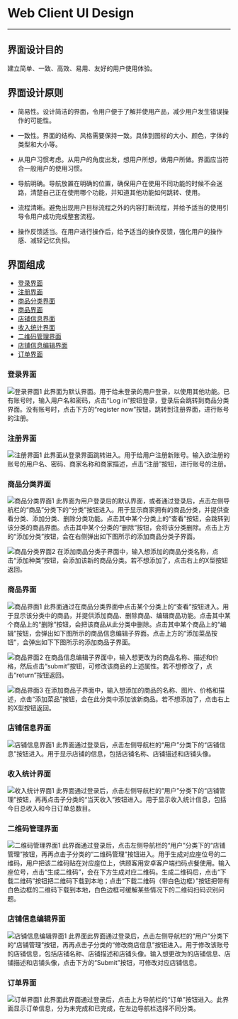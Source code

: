 <h1>Web Client UI Design</h1>

---

<h2>界面设计目的</h2>

建立简单、一致、高效、易用、友好的用户使用体验。

<h2>界面设计原则</h2>

- 简易性。设计简洁的界面，令用户便于了解并使用产品，减少用户发生错误操作的可能性。

- 一致性。界面的结构、风格需要保持一致。具体到图标的大小、颜色，字体的类型和大小等。

- 从用户习惯考虑。从用户的角度出发，想用户所想，做用户所做。界面应当符合一般用户的使用习惯。

- 导航明确。导航放置在明确的位置，确保用户在使用不同功能的时候不会迷路，清楚自己正在使用哪个功能，并知道其他功能如何跳转、使用。

- 流程清晰。避免出现用户目标流程之外的内容打断流程，并给予适当的使用引导令用户成功完成整套流程。

- 操作反馈适当。在用户进行操作后，给予适当的操作反馈，强化用户的操作感、减轻记忆负担。

<h2>界面组成</h2>

- [登录界面](#1)
- [注册界面](#2)
- [商品分类界面](#3)
- [商品界面](#4)
- [店铺信息界面](#5)
- [收入统计界面](#6)
- [二维码管理界面](#7)
- [店铺信息编辑界面](#8)
- [订单界面](#9)
 
<h3 id='1'>登录界面</h3>

![登录界面1](../pic/07-01-02-Web-Client-UI-design/01.PNG)
此界面为默认界面。用于给未登录的用户登录，以使用其他功能。已有账号时，输入用户名和密码，点击“Log in”按钮登录，登录后会跳转到商品分类界面。没有账号时，点击下方的“register now”按钮，跳转到注册界面，进行账号的注册。

<h3 id='2'>注册界面</h3>

![注册界面1](../pic/07-01-02-Web-Client-UI-design/02.PNG)
此界面从登录界面跳转进入。用于给用户注册新账号。输入欲注册的账号的用户名、密码、商家名称和商家描述，点击“注册”按钮，进行账号的注册。

<h3 id='3'>商品分类界面</h3>

![商品分类界面1](../pic/07-01-02-Web-Client-UI-design/03_01.PNG)
此界面为用户登录后的默认界面，或者通过登录后，点击左侧导航栏的“商品”分类下的“分类”按钮进入。用于显示商家拥有的商品分类，并提供查看分类、添加分类、删除分类功能。点击其中某个分类上的“查看”按钮，会跳转到该分类的商品界面。点击其中某个分类的“删除”按钮，会将该分类删除。点击上方的“添加分类”按钮，会在右侧弹出如下图所示的添加商品分类子界面。

![商品分类界面2](../pic/07-01-02-Web-Client-UI-design/03_02.PNG)
在添加商品分类子界面中，输入想添加的商品分类名称，点击“添加种类”按钮，会添加该新的商品分类。若不想添加了，点击右上的X型按钮返回。

<h3 id='4'>商品界面</h3>

![商品界面1](../pic/07-01-02-Web-Client-UI-design/04_01.PNG)
此界面通过在商品分类界面中点击某个分类上的“查看”按钮进入。用于显示该分类中的商品，并提供添加商品、删除商品、编辑商品功能。点击其中某个商品上的“删除”按钮，会把该商品从此分类中删除。点击其中某个商品上的“编辑”按钮，会弹出如下图所示的商品信息编辑子界面。点击上方的“添加菜品按钮”，会弹出如下下图所示的添加商品子界面。

![商品界面2](../pic/07-01-02-Web-Client-UI-design/04_02.PNG)
在商品信息编辑子界面中，输入想更改为的商品名称、描述和价格，然后点击“submit”按钮，可修改该商品的上述属性。若不想修改了，点击“return”按钮返回。

![商品界面3](../pic/07-01-02-Web-Client-UI-design/04_03.PNG)
在添加商品子界面中，输入想添加的商品的名称、图片、价格和描述，点击“添加菜品”按钮，会在此分类中添加该新商品。若不想添加了，点击右上的X型按钮返回。


<h3 id='5'>店铺信息界面</h3>

![店铺信息界面1](../pic/07-01-02-Web-Client-UI-design/05.PNG)
此界面通过登录后，点击左侧导航栏的“用户”分类下的“店铺信息”按钮进入。用于显示店铺的信息，包括店铺名称、店铺描述和店铺头像。

<h3 id='6'>收入统计界面</h3>

![收入统计界面1](../pic/07-01-02-Web-Client-UI-design/06.PNG)
此界面通过登录后，点击左侧导航栏的“用户”分类下的“店铺管理”按钮，再再点击子分类的“当天收入”按钮进入。用于显示收入统计信息，包括今日总收入和今日订单总数目。

<h3 id='7'>二维码管理界面</h3>

![二维码管理界面1](../pic/07-01-02-Web-Client-UI-design/07.PNG)
此界面通过登录后，点击左侧导航栏的“用户”分类下的“店铺管理”按钮，再再点击子分类的“二维码管理”按钮进入。用于生成对应座位号的二维码，用户把该二维码贴在对应座位上，供顾客用安卓客户端扫码点餐使用。输入座位号，点击“生成二维码”，会在下方生成对应二维码。生成二维码后，点击“下载二维码”按钮把二维码下载到本地；点击“下载二维码（带白色边框）”按钮把带有白色边框的二维码下载到本地，白色边框可缓解某些情况下的二维码扫码识别问题。

<h3 id='8'>店铺信息编辑界面</h3>

![店铺信息编辑界面1](../pic/07-01-02-Web-Client-UI-design/08.PNG)
此界面此界面通过登录后，点击左侧导航栏的“用户”分类下的“店铺管理”按钮，再再点击子分类的“修改商店信息”按钮进入。用于修改该账号的店铺信息，包括店铺名称、店铺描述和店铺头像。输入想更改为的店铺信息、店铺描述和店铺头像，点击下方的“Submit”按钮，可修改对应店铺信息。

<h3 id='9'>订单界面</h3>

![订单界面1](../pic/07-01-02-Web-Client-UI-design/09.PNG)
此界面此界面通过登录后，点击上方导航栏的“订单”按钮进入。此界面显示订单信息，分为未完成和已完成，在左边导航栏选择不同分类。

